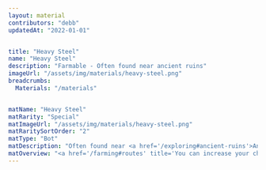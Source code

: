 ```yaml
---
layout: material
contributors: "debb"
updatedAt: "2022-01-01"


title: "Heavy Steel"
name: "Heavy Steel"
description: "Farmable - Often found near ancient ruins"
imageUrl: "/assets/img/materials/heavy-steel.png"
breadcrumbs:
  Materials: "/materials"


matName: "Heavy Steel"
matRarity: "Special"
matImageUrl: "/assets/img/materials/heavy-steel.png"
matRaritySortOrder: "2"
matType: "Bot"
matDescription: "Often found near <a href='/exploring#ancient-ruins'>Ancient Ruins</a>"
matOverview: "<a href='/farming#routes' title='You can increase your chances of finding this material by grinding the right routes'>Farmable</a> - "
---
```



